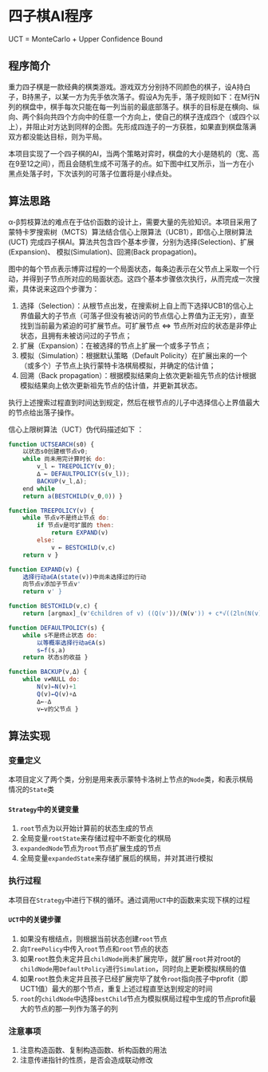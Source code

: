 # 四子棋AI程序
UCT = MonteCarlo + Upper Confidence Bound

## 程序简介
重力四子棋是一款经典的棋类游戏。游戏双方分别持不同颜色的棋子，设A持白子，B持黑子，以某一方为先手依次落子。假设A为先手，落子规则如下：在M行N列的棋盘中，棋手每次只能在每一列当前的最底部落子。棋手的目标是在横向、纵向、两个斜向共四个方向中的任意一个方向上，使自己的棋子连成四个（或四个以上），并阻止对方达到同样的企图。先形成四连子的一方获胜，如果直到棋盘落满双方都没能达目标，则为平局。

本项目实现了一个四子棋的AI，当两个策略对弈时，棋盘的大小是随机的（宽、高在9至12之间），而且会随机生成不可落子的点。如下图中红叉所示，当一方在小黑点处落子时，下次该列的可落子位置将是小绿点处。

## 算法思路
α-β剪枝算法的难点在于估价函数的设计上，需要大量的先验知识。本项目采用了蒙特卡罗搜索树（MCTS）算法结合信心上限算法（UCB1），即信心上限树算法 (UCT) 完成四子棋AI。算法共包含四个基本步骤，分别为选择(Selection)、扩展(Expansion)、 模拟(Simulation)、回溯(Back propagation)。

图中的每个节点表示博弈过程的一个局面状态，每条边表示在父节点上采取一个行动，并得到子节点所对应的局面状态。这四个基本步骤依次执行，从而完成一次搜索，具体说来这四个步骤为：
1. 选择（Selection）：从根节点出发，在搜索树上自上而下选择UCB1的信心上界值最大的子节点（可落子但没有被访问的节点信心上界值为正无穷），直至找到当前最为紧迫的可扩展节点。可扩展节点 ⇔ 节点所对应的状态是非停止状态，且拥有未被访问过的子节点；
2. 扩展（Expansion）：在被选择的节点上扩展一个或多子节点；
3. 模拟（Simulation）：根据默认策略（Default Policity）在扩展出来的一个（或多个）子节点上执行蒙特卡洛棋局模拟，并确定的估计值；
4. 回溯（Back propagation）：根据模拟结果向上依次更新祖先节点的估计根据模拟结果向上依次更新祖先节点的估计值，并更新其状态。

执行上述搜索过程直到时间达到规定，然后在根节点的儿子中选择信心上界值最大的节点给出落子操作。

信心上限树算法（UCT）伪代码描述如下 ：
``` javascript
function UCTSEARCH(s0) {
    以状态s0创建根节点v0;
    while 尚未用完计算时长 do:
        v_l ← TREEPOLICY(v_0);
        ∆ ← DEFAULTPOLICY(s(v_l));
        BACKUP(v_l,∆);
    end while
    return a(BESTCHILD(v_0,0)) }

function TREEPOLICY(v) {
    while 节点v不是终止节点 do:
        if 节点v是可扩展的 then:
            return EXPAND(v)
        else:
            v ← BESTCHILD(v,c)
    return v }

function EXPAND(v) {
    选择行动a∈A(state(v))中尚未选择过的行动
    向节点v添加子节点v'
    return v' }

function BESTCHILD(v,c) {
    return [argmax]_(v'∈children of v) ((Q(v'))/(N(v')) + c*√((2ln(N(v)))/(N(v')))) }

function DEFAULTPOLICY(s) {
    while s不是终止状态 do:
        以等概率选择行动a∈A(s)
        s←f(s,a)
    return 状态s的收益 }

function BACKUP(v,Δ) {
    while v≠NULL do:
        N(v)←N(v)+1
        Q(v)←Q(v)+∆
        ∆←-∆
        v←v的父节点 }
```

## 算法实现

### 变量定义
本项目定义了两个类，分别是用来表示蒙特卡洛树上节点的```Node```类，和表示棋局情况的```State```类

#### ```Strategy```中的关键变量
1. ```root```节点为以开始计算前的状态生成的节点
2. 全局变量```rootState```来存储过程中不断变化的棋局
3. ```expandedNode```节点为```root```节点扩展生成的节点
4. 全局变量```expandedState```来存储扩展后的棋局，并对其进行模拟

### 执行过程
本项目在```Strategy```中进行下棋的循环。通过调用```UCT```中的函数来实现下棋的过程

#### ```UCT```中的关键步骤
1. 如果没有根结点，则根据当前状态创建```root```节点
2. 向```TreePolicy```中传入```root```节点和```root```节点的状态
2. 如果```root```胜负未定并且```childNode```尚未扩展完毕，就扩展```root```并对root的```childNode```用```DefaultPolicy```进行```Simulation```，同时向上更新模拟棋局的值
3. 如果```root```胜负未定并且孩子已经扩展完毕了就令```root```指向孩子中profit（即UCT1值）最大的那个节点，重复上述过程直至达到规定的时间
4. ```root```的```childNode```中选择```bestChild```节点为模拟棋局过程中生成的节点profit最大的节点的那一列作为落子的列

### 注意事项
1. 注意构造函数、复制构造函数、析构函数的用法
2. 注意传递指针的性质，是否会造成联动修改